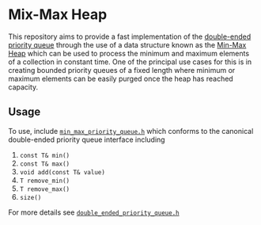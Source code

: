 # Mix-Max Heap

This repository aims to provide a fast implementation of the [double-ended priority queue](https://en.wikipedia.org/wiki/Double-ended_priority_queue) through the use of a data structure known as the [Min-Max Heap](https://en.wikipedia.org/wiki/Min-max_heap) which can be used to process the minimum and maximum elements of a collection in constant time. One of the principal use cases for this is in creating bounded priority queues of a fixed length where minimum or maximum elements can be easily purged once the heap has reached capacity.

## Usage

To use, include [`min_max_priority_queue.h`](https://github.com/matthew-rister/min-max-heap/blob/master/min_max_heap/src/min_max_heap.h) which conforms to the canonical double-ended priority queue interface including

1. `const T& min()`
2. `const T& max()`
2. `void add(const T& value)`
2. `T remove_min()`
3. `T remove_max()`
4. `size()`

For more details see [`double_ended_priority_queue.h`](https://github.com/matthew-rister/min-max-heap/blob/master/min-max-heap/src/double_ended_priority_queue.h)
